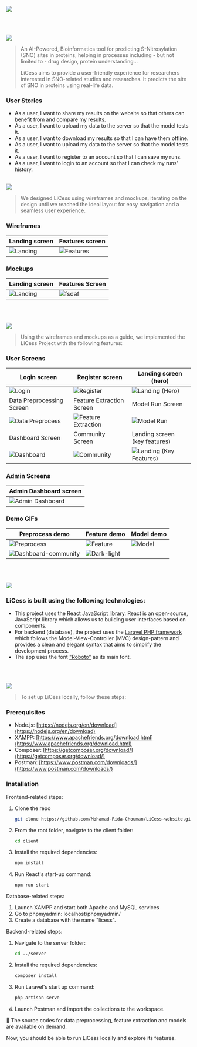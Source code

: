 <img src="./readme/title1.svg"/>

<br><br>

<!-- project philosophy -->
<img src="./readme/title2.svg"/>

> An AI-Powered, Bioinformatics tool for predicting S-Nitrosylation (SNO) sites in proteins, helping in processes including - but not limited to - drug design, protein understanding...
>
> LiCess aims to provide a user-friendly experience for researchers interested in SNO-related studies and researches. It predicts the site of SNO in proteins using real-life data.

### User Stories

- As a user, I want to share my results on the website so that others can benefit from and compare my results.
- As a user, I want to upload my data to the server so that the model tests it.
- As a user, I want to download my results so that I can have them offline.
- As a user, I want to upload my data to the server so that the model tests it.
- As a user, I want to register to an account so that I can save my runs.
- As a user, I want to login to an account so that I can check my runs’ history.
  <br><br>

<!-- Prototyping -->
<img src="./readme/title3.svg"/>

> We designed LiCess using wireframes and mockups, iterating on the design until we reached the ideal layout for easy navigation and a seamless user experience.

### Wireframes

| Landing screen                            | Features screen                       |
| --------------------------------------- | ------------------------------------- |
| ![Landing](./readme/demo/landing-wireframe.png) | ![Features](./readme/demo/features-wireframe.png) |

### Mockups

| Landing screen                             | Features Screen                           |
| --------------------------------------- | ------------------------------------- |
| ![Landing](./readme/demo/landing-mockup.png) | ![fsdaf](./readme/demo/features-mockup.png) |

<br><br>

<!-- Implementation -->
<img src="./readme/title4.svg"/>

> Using the wireframes and mockups as a guide, we implemented the LiCess Project with the following features:

### User Screens

| Login screen                                          | Register screen                                             | Landing screen (hero)                                   |
| ----------------------------------------------------- | ----------------------------------------------------------- | ------------------------------------------------------- |
| ![Login](./readme/demo/login-screen-final.png)        | ![Register](./readme/demo/register-screen-final.png)        | ![Landing (Hero)](./readme/demo/landing-hero-final.png) |
| Data Preprocessing Screen                             | Feature Extraction Screen                                   | Model Run Screen                                        |
| ![Data Preprocess](./readme/demo/preprocessing.png)   | ![Feature Extraction](./readme/demo/features.png)           | ![Model Run](./readme/demo/models.png)                  |
| Dashboard Screen                                      | Community Screen                                            | Landing screen (key features)                           |
| ![Dashboard](./readme/demo/dashboard.png)             | ![Community](./readme/demo/community.png)                   | ![Landing (Key Features)](./readme/demo/landing-key-features-final.png) |

### Admin Screens

| Admin Dashboard screen                                |
| ----------------------------------------------------- |
| ![Admin Dashboard](./readme/demo/admin-dashboard.png) |

### Demo GIFs

| Preprocess demo                                       | Feature demo                                                | Model demo                                              |
| ----------------------------------------------------- | ----------------------------------------------------------- | ------------------------------------------------------- |
| ![Preprocess](./readme/demo/preprocess.gif)           | ![Feature](./readme/demo/features.gif)                      | ![Model](./readme/demo/model.gif) |
| ![Dashboard-community](./readme/demo/dashboard-community.gif)           | ![Dark-light](./readme/demo/dark-light.gif)                      |

<br><br>

<!-- Tech stack -->
<img src="./readme/title5.svg"/>

### LiCess is built using the following technologies:

- This project uses the [React JavaScript library](https://react.dev/). React is an open-source, JavaScript library which allows us to building user interfaces based on components.
- For backend (database), the project uses the [Laravel PHP framework](https://laravel.com/) which follows the Model-View-Controller (MVC) design-pattern and provides a clean and elegant syntax that aims to simplify the development process.
- The app uses the font ["Roboto"](https://fonts.google.com/specimen/Roboto) as its main font.

<br><br>

<!-- How to run -->
<img src="./readme/title6.svg"/>

> To set up LiCess locally, follow these steps:

### Prerequisites

- Node.js:
  [https://nodejs.org/en/download](https://nodejs.org/en/download)
- XAMPP:
  [https://www.apachefriends.org/download.html](https://www.apachefriends.org/download.html)
- Composer:
  [https://getcomposer.org/download/](https://getcomposer.org/download/)
- Postman:
  [https://www.postman.com/downloads/](https://www.postman.com/downloads/)

### Installation

Frontend-related steps:
1. Clone the repo
   ```sh
   git clone https://github.com/Mohamad-Rida-Chouman/LiCess-website.git
   ```
2. From the root folder, navigate to the client folder:
   ```sh
   cd client
   ```
3. Install the required dependencies:
   ```sh
   npm install
   ```
4. Run React's start-up command:
   ```sh
   npm run start
   ```

Database-related steps:
1. Launch XAMPP and start both Apache and MySQL services
2. Go to phpmyadmin:
   localhost/phpmyadmin/
3. Create a database with the name "licess".

Backend-related steps:
1. Navigate to the server folder:
   ```sh
   cd ../server
   ```
2. Install the required dependencies:
   ```sh
   composer install
   ```
3. Run Laravel's start up command:
   ```sh
   php artisan serve
   ```
4. Launch Postman and import the collections to the workspace.

🚨 The source codes for data preprocessing, feature extraction and models are available on demand.

Now, you should be able to run LiCess locally and explore its features.
